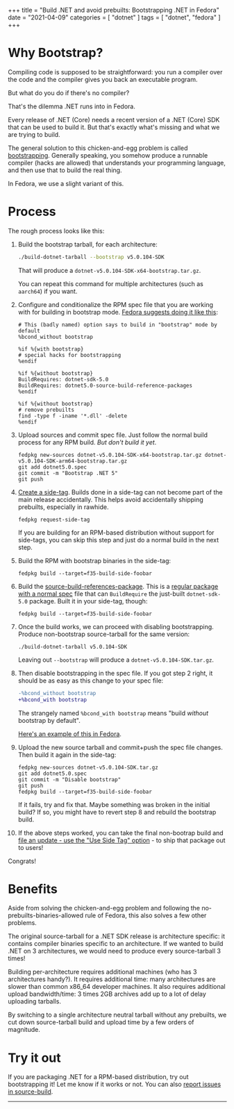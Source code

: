 +++
title = "Build .NET and avoid prebuilts: Bootstrapping .NET in Fedora"
date = "2021-04-09"
categories = [ "dotnet" ]
tags = [ "dotnet", "fedora" ]
+++

# Why Bootstrap?

Compiling code is supposed to be straightforward: you run a compiler
over the code and the compiler gives you back an executable program.

But what do you do if there's no compiler?

That's the dilemma .NET runs into in Fedora.

Every release of .NET (Core) needs a recent version of a .NET (Core)
SDK that can be used to build it. But that's exactly what's missing
and what we are trying to build.

The general solution to this chicken-and-egg problem is called
[bootstrapping](https://en.wikipedia.org/wiki/Bootstrapping_(compilers)).
Generally speaking, you somehow produce a runnable compiler (hacks are
allowed) that understands your programming language, and then use that
to build the real thing.

In Fedora, we use a slight variant of this.

# Process

The rough process looks like this:

1. Build the bootstrap tarball, for each architecture:

   ```bash
   ./build-dotnet-tarball --bootstrap v5.0.104-SDK
   ```

   That will produce a `dotnet-v5.0.104-SDK-x64-bootstrap.tar.gz`.

   You can repeat this command for multiple architectures (such as
   `aarch64`) if you want.

2. Configure and conditionalize the RPM spec file that you are working
   with for building in bootstrap mode. [Fedora suggests doing it like
   this](https://docs.fedoraproject.org/en-US/packaging-guidelines/#bootstrapping):

   ```shell
   # This (badly named) option says to build in "bootstrap" mode by default
   %bcond_without bootstrap

   %if %{with bootstrap}
   # special hacks for bootstrapping
   %endif

   %if %{without bootstrap}
   BuildRequires: dotnet-sdk-5.0
   BuildRequires: dotnet5.0-source-build-reference-packages
   %endif

   %if %{without bootstrap}
   # remove prebuilts
   find -type f -iname '*.dll' -delete
   %endif

   ```

3. Upload sources and commit spec file. Just follow the normal build
   process for any RPM build. *But don't build it yet*.

   ```shell
   fedpkg new-sources dotnet-v5.0.104-SDK-x64-bootstrap.tar.gz dotnet-v5.0.104-SDK-arm64-bootstrap.tar.gz
   git add dotnet5.0.spec
   git commit -m "Bootstrap .NET 5"
   git push
   ```

4. [Create a
   side-tag](https://fedoraproject.org/wiki/Package_update_HOWTO#Creating_a_side-tag).
   Builds done in a side-tag can not become part of the main release
   accidentally. This helps avoid accidentally shipping prebuilts,
   especially in rawhide.

   ```shell
   fedpkg request-side-tag
   ```

   If you are building for an RPM-based distribution without support
   for side-tags, you can skip this step and just do a normal build in
   the next step.

5. Build the RPM with bootstrap binaries in the side-tag:

   ```shell
   fedpkg build --target=f35-build-side-foobar
   ```

6. Build the
   [source-build-references-package](https://github.com/dotnet/source-build-reference-packages/).
   This is a [regular package with a normal
   spec](https://src.fedoraproject.org/rpms/dotnet5.0-build-reference-packages)
   file that can `BuildRequire` the just-built `dotnet-sdk-5.0`
   package. Built it in your side-tag, though:

   ```shell
   fedpkg build --target=f35-build-side-foobar
   ```

7. Once the build works, we can proceed with disabling bootstrapping.
   Produce non-bootstrap source-tarball for the same version:

   ```shell
   ./build-dotnet-tarball v5.0.104-SDK
   ```

   Leaving out `--bootstrap` will produce a `dotnet-v5.0.104-SDK.tar.gz`.

8. Then disable bootstrapping in the spec file. If you got step 2
   right, it should be as easy as this change to your spec file:

   ```diff
   -%bcond_without bootstrap
   +%bcond_with bootstrap
   ```

   The strangely named `%bcond_with bootstrap` means "build *without*
   bootstrap by default".

   [Here's an example of this in
   Fedora](https://src.fedoraproject.org/rpms/dotnet5.0/c/2e4240bf831b134d40326b808eee0b02eb7a4d11?branch=rawhide).

9. Upload the new source tarball and commit+push the spec file
   changes. Then build it again in the side-tag:

   ```shell
   fedpkg new-sources dotnet-v5.0.104-SDK.tar.gz
   git add dotnet5.0.spec
   git commit -m "Disable bootstrap"
   git push
   fedpkg build --target=f35-build-side-foobar
   ```

   If it fails, try and fix that. Maybe something was broken in the
   initial build? If so, you might have to revert step 8 and rebuild
   the bootstrap build.

10. If the above steps worked, you can take the final non-bootrap
    build and [file an update - use the "Use Side Tag"
    option](https://bodhi.fedoraproject.org/updates/new) - to ship that
    package out to users!

Congrats!

# Benefits

Aside from solving the chicken-and-egg problem and following the
no-prebuilts-binaries-allowed rule of Fedora, this also solves a few
other problems.

The original source-tarball for a .NET SDK release is architecture
specific: it contains compiler binaries specific to an architecture.
If we wanted to build .NET on 3 architectures, we would need to
produce every source-tarball 3 times!

Building per-architecture requires additional machines (who has 3
architectures handy?). It requires additional time: many
architectures are slower than common x86_64 developer machines. It
also requires additional upload bandwidth/time: 3 times 2GB archives
add up to a lot of delay uploading tarballs.

By switching to a single architecture neutral tarball without any
prebuilts, we cut down source-tarball build and upload time
by a few orders of magnitude.

# Try it out

If you are packaging .NET for a RPM-based distribution, try out
bootstrapping it! Let me know if it works or not. You can also [report
issues in source-build](https://github.com/dotnet/source-build).

---
